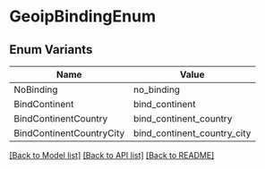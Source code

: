# GeoipBindingEnum

## Enum Variants

| Name | Value |
|---- | -----|
| NoBinding | no_binding |
| BindContinent | bind_continent |
| BindContinentCountry | bind_continent_country |
| BindContinentCountryCity | bind_continent_country_city |


[[Back to Model list]](../README.md#documentation-for-models) [[Back to API list]](../README.md#documentation-for-api-endpoints) [[Back to README]](../README.md)


